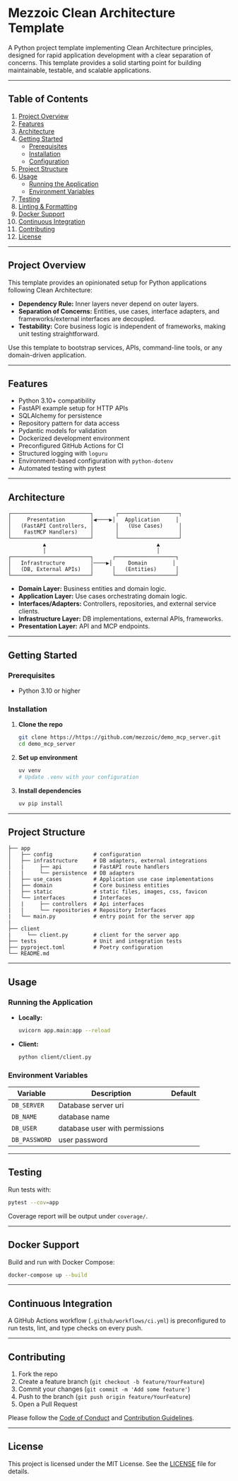 # Mezzoic Clean Architecture Template

A Python project template implementing Clean Architecture principles, designed for rapid application development with a clear separation of concerns. This template provides a solid starting point for building maintainable, testable, and scalable applications.

---

## Table of Contents

1. [Project Overview](#project-overview)
2. [Features](#features)
3. [Architecture](#architecture)
4. [Getting Started](#getting-started)
   - [Prerequisites](#prerequisites)
   - [Installation](#installation)
   - [Configuration](#configuration)
5. [Project Structure](#project-structure)
6. [Usage](#usage)
   - [Running the Application](#running-the-application)
   - [Environment Variables](#environment-variables)
7. [Testing](#testing)
8. [Linting & Formatting](#linting--formatting)
9. [Docker Support](#docker-support)
10. [Continuous Integration](#continuous-integration)
11. [Contributing](#contributing)
12. [License](#license)

---

## Project Overview

This template provides an opinionated setup for Python applications following Clean Architecture:

- **Dependency Rule:** Inner layers never depend on outer layers.
- **Separation of Concerns:** Entities, use cases, interface adapters, and frameworks/external interfaces are decoupled.
- **Testability:** Core business logic is independent of frameworks, making unit testing straightforward.

Use this template to bootstrap services, APIs, command-line tools, or any domain-driven application.

---

## Features

- Python 3.10+ compatibility
- FastAPI example setup for HTTP APIs
- SQLAlchemy for persistence
- Repository pattern for data access
- Pydantic models for validation
- Dockerized development environment
- Preconfigured GitHub Actions for CI
- Structured logging with `loguru`
- Environment-based configuration with `python-dotenv`
- Automated testing with pytest

---

## Architecture

```
┌─────────────────────────┐       ┌───────────────────┐
│     Presentation        │◀────▶│   Application     │
│   (FastAPI Controllers, │       │   (Use Cases)     │
│    FastMCP Handlers)    │       │                   │
└─────────────────────────┘       └───────────────────┘
           ▲                                   ▲
           │                                   │
┌─────────────────────────┐      ┌───────────────────┐
│   Infrastructure        │────▶│     Domain        │
│   (DB, External APIs)   │      │   (Entities)      │
└─────────────────────────┘      └───────────────────┘
```

- **Domain Layer:** Business entities and domain logic.
- **Application Layer:** Use cases orchestrating domain logic.
- **Interfaces/Adapters:** Controllers, repositories, and external service clients.
- **Infrastructure Layer:** DB implementations, external APIs, frameworks.
- **Presentation Layer:** API and MCP endpoints.
---

## Getting Started

### Prerequisites

- Python 3.10 or higher

### Installation

1. **Clone the repo**

   ```bash
   git clone https://https://github.com/mezzoic/demo_mcp_server.git
   cd demo_mcp_server
   ```

2. **Set up environment**

   ```bash
   uv venv
   # Update .venv with your configuration
   ```

3. **Install dependencies**

   ```bash
   uv pip install      
   ```

---

## Project Structure

```
├── app
│   ├── config             # configuration
│   ├── infrastructure     # DB adapters, external integrations
│   |     ├── api          # FastAPI route handlers
|   |     └── persistence  # DB adapters
│   ├── use_cases          # Application use case implementations
│   ├── domain             # Core business entities
|   ├── static             # static files, images, css, favicon
│   └── interfaces         # Interfaces
│   |     ├── controllers  # Api interfaces
|   |     └── repositories # Repository Interfaces
|   └── main.py            # entry point for the server app
|   
├── client
|     └── client.py        # client for the server app
├── tests                  # Unit and integration tests
├── pyproject.toml         # Poetry configuration
└── README.md
```

---

## Usage

### Running the Application

- **Locally:**
  ```bash
  uvicorn app.main:app --reload
  ```

- **Client:**
  ```bash
  python client/client.py

  ```

### Environment Variables

| Variable       | Description                       | Default |
| -------------- | --------------------------------- | ------- |
| `DB_SERVER`    | Database server uri               |         |
| `DB_NAME`      | database name                     |         |  
| `DB_USER`      | database user with permissions    |         |
| `DB_PASSWORD`  | user password                     |         |
---

## Testing

Run tests with:

```bash
pytest --cov=app
```

Coverage report will be output under `coverage/`.

---


## Docker Support

Build and run with Docker Compose:

```bash
docker-compose up --build
```

---

## Continuous Integration

A GitHub Actions workflow (`.github/workflows/ci.yml`) is preconfigured to run tests, lint, and type checks on every push.

---

## Contributing

1. Fork the repo
2. Create a feature branch (`git checkout -b feature/YourFeature`)
3. Commit your changes (`git commit -m 'Add some feature'`)
4. Push to the branch (`git push origin feature/YourFeature`)
5. Open a Pull Request

Please follow the [Code of Conduct](CODE_OF_CONDUCT.md) and [Contribution Guidelines](CONTRIBUTING.md).

---

## License

This project is licensed under the MIT License. See the [LICENSE](LICENSE) file for details.

